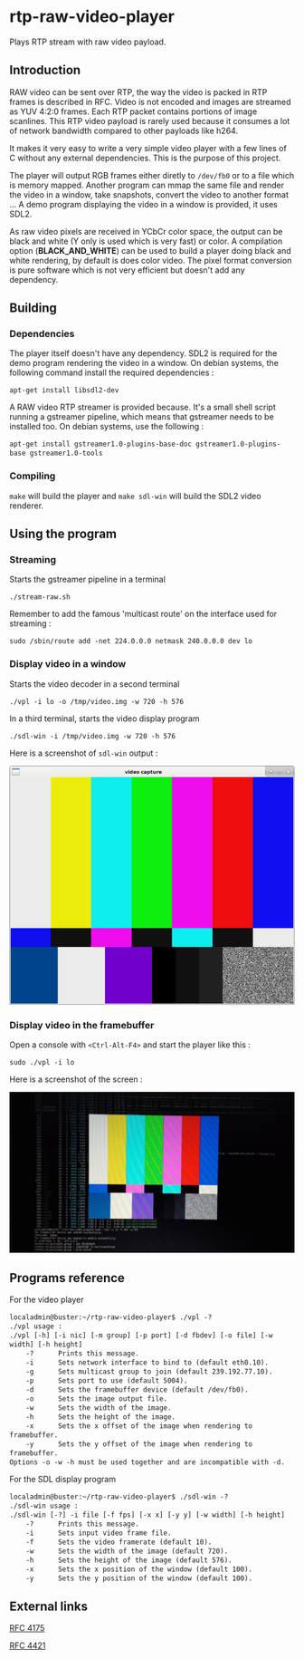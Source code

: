 # rtp-raw-video-player

Plays RTP stream with raw video payload.

## Introduction

RAW video can be sent over RTP, the way the video is packed in RTP frames is described in RFC. Video is not encoded and images are streamed as YUV 4:2:0 frames. Each RTP packet contains portions of image scanlines. This RTP video payload is rarely used because it consumes a lot of network bandwidth compared to other payloads like h264.

It makes it very easy to write a very simple video player with a few lines of C without any external dependencies. This is the purpose of this project.

The player will output RGB frames either diretly to `/dev/fb0` or to a file which is memory mapped. Another program can mmap the same file and render the video in a window, take snapshots, convert the video to another format ... A demo program displaying the video in a window is provided, it uses SDL2.

As raw video pixels are received in YCbCr color space, the output can be black and white (Y only is used which is very fast) or color. A compilation option (__BLACK_AND_WHITE__) can be used to build a player doing black and white rendering, by default is does color video. The pixel format conversion is pure software which is not very efficient but doesn't add any dependency. 


## Building

### Dependencies

The player itself doesn't have any dependency. SDL2 is required for the demo program rendering the video in a window. On debian systems, the following command install the required dependencies :

~~~~
apt-get install libsdl2-dev
~~~~

A RAW video RTP streamer is provided because. It's a small shell script running a gstreamer pipeline, which means that gstreamer needs to be installed too. On debian systems, use the following :

~~~~
apt-get install gstreamer1.0-plugins-base-doc gstreamer1.0-plugins-base gstreamer1.0-tools
~~~~

### Compiling

`make` will build the player and `make sdl-win` will build the SDL2 video renderer.


## Using the program

### Streaming 

Starts the gstreamer pipeline in a terminal

~~~~
./stream-raw.sh
~~~~

Remember to add the famous 'multicast route' on the interface used for streaming :

~~~~
sudo /sbin/route add -net 224.0.0.0 netmask 240.0.0.0 dev lo
~~~~

### Display video in a window

Starts the video decoder in a second terminal

~~~~
./vpl -i lo -o /tmp/video.img -w 720 -h 576
~~~~

In a third terminal, starts the video display program

~~~~
./sdl-win -i /tmp/video.img -w 720 -h 576
~~~~

Here is a screenshot of `sdl-win` output :

![alt text](doc/screenshot-1.png)


### Display video in the framebuffer

Open a console with `<Ctrl-Alt-F4>` and start the player like this :

~~~~
sudo ./vpl -i lo
~~~~

Here is a screenshot of the screen :

![alt text](doc/screenshot-2.png)


## Programs reference

For the video player

~~~~
localadmin@buster:~/rtp-raw-video-player$ ./vpl -?
./vpl usage :
./vpl [-h] [-i nic] [-m group] [-p port] [-d fbdev] [-o file] [-w width] [-h height]
	-?		Prints this message.
	-i		Sets network interface to bind to (default eth0.10).
	-g		Sets multicast group to join (default 239.192.77.10).
	-p		Sets port to use (default 5004).
	-d		Sets the framebuffer device (default /dev/fb0).
	-o		Sets the image output file.
	-w		Sets the width of the image.
	-h		Sets the height of the image.
	-x		Sets the x offset of the image when rendering to framebuffer.
	-y		Sets the y offset of the image when rendering to framebuffer.
Options -o -w -h must be used together and are incompatible with -d.
~~~~

For the SDL display program

~~~~
localadmin@buster:~/rtp-raw-video-player$ ./sdl-win -?
./sdl-win usage :
./sdl-win [-?] -i file [-f fps] [-x x] [-y y] [-w width] [-h height]
	-?		Prints this message.
	-i		Sets input video frame file.
	-f		Sets the video framerate (default 10).
	-w		Sets the width of the image (default 720).
	-h		Sets the height of the image (default 576).
	-x		Sets the x position of the window (default 100).
	-y		Sets the y position of the window (default 100).
~~~~

## External links

[RFC 4175](https://tools.ietf.org/html/rfc4175)

[RFC 4421](https://tools.ietf.org/html/rfc4421)

